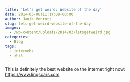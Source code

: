 ```yaml
---
title: 'Let’s get weird: Website of the day'
date: 2014-03-06T11:19:08+00:00
author: Janik Vonrotz
slug: lets-get-weird-website-of-the-day
images:
  - /wp-content/uploads/2014/03/letsgetweird.jpg
categories:
  - Blog
tags:
  - interwebz
  - shit
---
```

This is definitely the best website on the internet right now: <a href="https://www.lingscars.com">https://www.lingscars.com</a>